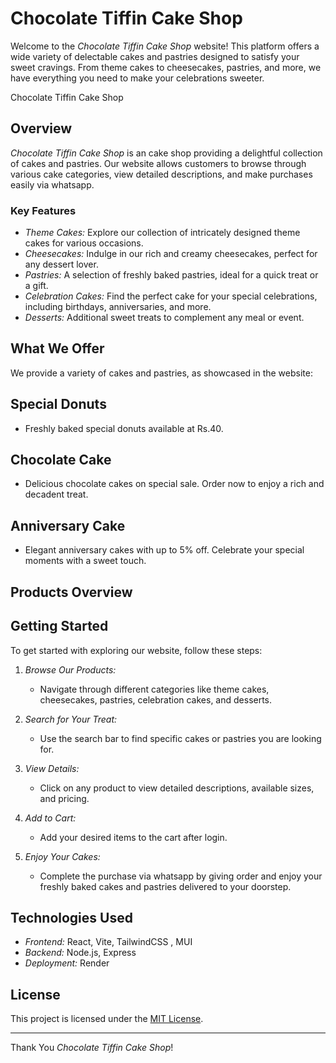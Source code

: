 # Chocolate Tiffin Cake Shop

Welcome to the *Chocolate Tiffin Cake Shop* website! This platform offers a wide variety of delectable cakes and pastries designed to satisfy your sweet cravings. From theme cakes to cheesecakes, pastries, and more, we have everything you need to make your celebrations sweeter.

Chocolate Tiffin Cake Shop

## Overview

*Chocolate Tiffin Cake Shop* is an cake shop providing a delightful collection of cakes and pastries. Our website allows customers to browse through various cake categories, view detailed descriptions, and make purchases easily via whatsapp.

### Key Features

- *Theme Cakes:* Explore our collection of intricately designed theme cakes for various occasions.
- *Cheesecakes:* Indulge in our rich and creamy cheesecakes, perfect for any dessert lover.
- *Pastries:* A selection of freshly baked pastries, ideal for a quick treat or a gift.
- *Celebration Cakes:* Find the perfect cake for your special celebrations, including birthdays, anniversaries, and more.
- *Desserts:* Additional sweet treats to complement any meal or event.

## What We Offer

We provide a variety of cakes and pastries, as showcased in the website:

## Special Donuts
- Freshly baked special donuts available at Rs.40.

## Chocolate Cake
- Delicious chocolate cakes on special sale. Order now to enjoy a rich and decadent treat.

## Anniversary Cake
- Elegant anniversary cakes with up to 5% off. Celebrate your special moments with a sweet touch.

## Products Overview

## Getting Started

To get started with exploring our website, follow these steps:

1. *Browse Our Products:*
   - Navigate through different categories like theme cakes, cheesecakes, pastries, celebration cakes, and desserts.

2. *Search for Your Treat:*
   - Use the search bar to find specific cakes or pastries you are looking for.

3. *View Details:*
   - Click on any product to view detailed descriptions, available sizes, and pricing.

4. *Add to Cart:*
   - Add your desired items to the cart after login.

5. *Enjoy Your Cakes:*
   - Complete the purchase via whatsapp by giving order and enjoy your freshly baked cakes and pastries delivered to your doorstep.

## Technologies Used

- *Frontend:* React, Vite, TailwindCSS , MUI 
- *Backend:* Node.js, Express 
- *Deployment:* Render


## License

This project is licensed under the [MIT License](LICENSE).

---

Thank You *Chocolate Tiffin Cake Shop*!